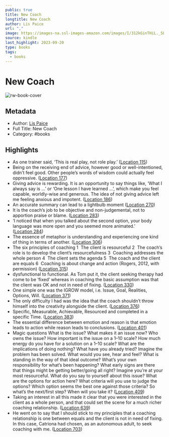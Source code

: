 ```yaml
---
public: true
title: New Coach
longtitle: New Coach
author: Lis Paice
url: ","
image: https://images-na.ssl-images-amazon.com/images/I/312kGinTHiL._SL200_.jpg
source: kindle
last_highlight: 2023-09-20
type: books
tags:
  - books
---
```

# New Coach

![rw-book-cover](https://images-na.ssl-images-amazon.com/images/I/312kGinTHiL._SL200_.jpg)

## Metadata
- Author: [Lis Paice](Lis%20Paice.md)
- Full Title: New Coach
- Category: #books

## Highlights
- As one trainer said, ‘This is real play, not role play.’ ([Location 115](https://readwise.io/to_kindle?action=open&asin=B00AN2UDR0&location=115))
- Being on the receiving end of advice, however good or well-intentioned, didn’t feel good. Other people’s words of wisdom could actually feel oppressive. ([Location 177](https://readwise.io/to_kindle?action=open&asin=B00AN2UDR0&location=177))
- Giving advice is rewarding. It is an opportunity to say things like, ‘What I always say is …’ or ‘One lesson I have learned …’, which make you feel capable, worldly-wise and generous. The idea of not giving advice left me feeling anxious and impotent. ([Location 186](https://readwise.io/to_kindle?action=open&asin=B00AN2UDR0&location=186))
- An accurate summary can lead to a lightbulb moment ([Location 270](https://readwise.io/to_kindle?action=open&asin=B00AN2UDR0&location=270))
- It is the coach’s job to be objective and non-judgemental, not to apportion praise or blame. ([Location 283](https://readwise.io/to_kindle?action=open&asin=B00AN2UDR0&location=283))
- ‘I noticed that when you talked about the second option, your body language was more open and you seemed more animated.’ ([Location 284](https://readwise.io/to_kindle?action=open&asin=B00AN2UDR0&location=284))
- The essence of metaphor is understanding and experiencing one kind of thing in terms of another. ([Location 306](https://readwise.io/to_kindle?action=open&asin=B00AN2UDR0&location=306))
- The six principles of coaching 1  The client is resourceful 2  The coach’s role is to develop the client’s resourcefulness 3  Coaching addresses the whole person 4  The client sets the agenda 5  The coach and the client are equals 6  Coaching is about change and action (Rogers, 2012, with permission) ([Location 315](https://readwise.io/to_kindle?action=open&asin=B00AN2UDR0&location=315))
- dysfunctional to functional. As Tom put it, the client seeking therapy had come to be ‘fixed’ whereas in coaching the basic assumption was that the client was OK and not in need of fixing. ([Location 330](https://readwise.io/to_kindle?action=open&asin=B00AN2UDR0&location=330))
- One simple one was the IGROW model, i.e. Issue, Goal, Realities, Options, Will. ([Location 371](https://readwise.io/to_kindle?action=open&asin=B00AN2UDR0&location=371))
- The only difficulty I had was the idea that the coach shouldn’t throw himself into the creativity alongside the client. ([Location 376](https://readwise.io/to_kindle?action=open&asin=B00AN2UDR0&location=376))
- Specific, Measurable, Achievable, Resourced and completed in a specific Time. ([Location 383](https://readwise.io/to_kindle?action=open&asin=B00AN2UDR0&location=383))
- The essential difference between emotion and reason is that emotion leads to action while reason leads to conclusions. ([Location 401](https://readwise.io/to_kindle?action=open&asin=B00AN2UDR0&location=401))
- Magic questions What is the issue? What makes it an issue now? Who owns the issue? How important is the issue on a 1–10 scale? How much energy do you have for a solution on a 1–10 scale? What are the implications of doing nothing? What have you already tried? Imagine the problem has been solved. What would you see, hear and feel? What is standing in the way of that ideal outcome? What’s your own responsibility for what’s been happening? What early signs are there that things might be getting better/going all right? Imagine you’re at your most resourceful. What do you say to yourself about this issue? What are the options for action here? What criteria will you use to judge the options? Which option seems the best one against those criteria? So what’s the next/first step? When will you take it? ([Location 409](https://readwise.io/to_kindle?action=open&asin=B00AN2UDR0&location=409))
- Taking an interest in all this made it clear that you were interested in the client as a whole person, and that could set the scene for a much richer coaching relationship. ([Location 639](https://readwise.io/to_kindle?action=open&asin=B00AN2UDR0&location=639))
- He went on to say that I should stick to my principles that a coaching relationship is one between equals and the client is not in need of fixing. In this case, Catriona had chosen, as an autonomous adult, to seek coaching with me. ([Location 703](https://readwise.io/to_kindle?action=open&asin=B00AN2UDR0&location=703))
